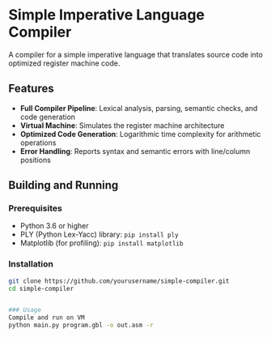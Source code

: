 # Simple Imperative Language Compiler

A compiler for a simple imperative language that translates source code into optimized register machine code.

## Features

- **Full Compiler Pipeline**: Lexical analysis, parsing, semantic checks, and code generation
- **Virtual Machine**: Simulates the register machine architecture
- **Optimized Code Generation**: Logarithmic time complexity for arithmetic operations
- **Error Handling**: Reports syntax and semantic errors with line/column positions

## Building and Running

### Prerequisites

- Python 3.6 or higher
- PLY (Python Lex-Yacc) library: `pip install ply`
- Matplotlib (for profiling): `pip install matplotlib`

### Installation

```bash
git clone https://github.com/yourusername/simple-compiler.git
cd simple-compiler


### Usage
Compile and run on VM
python main.py program.gbl -o out.asm -r
